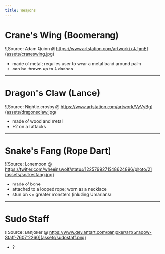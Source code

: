 ```yaml
---
title: Weapons
---
```


# Crane's Wing (Boomerang)
![Source: Adam Quinn @ https://www.artstation.com/artwork/xJJgmE](assets/craneswing.jpg)
- made of metal; requires user to wear a metal band around palm
- can be thrown up to 4 dashes

---

# Dragon's Claw (Lance)
![Source: Nightie.crosby @ https://www.artstation.com/artwork/VyVyBg](assets/dragonsclaw.jpg)
- made of wood and metal
- +2 on all attacks

---

# Snake's Fang (Rope Dart)
![Source: Lonemoon @ https://twitter.com/wheeinswolf/status/1225799271548624896/photo/2](assets/snakesfang.jpg)
- made of bone
- attached to a looped rope; worn as a necklace 
- stun on <= greater monsters (inluding Umarians)

---

# Sudo Staff
![Source: Banjoker @ https://www.deviantart.com/banjoker/art/Shadow-Staff-760712260](assets/sudostaff.png)

- ?